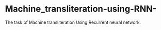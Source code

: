 # Machine_transliteration-using-RNN-
The task of Machine transliteration Using Recurrent neural network.
